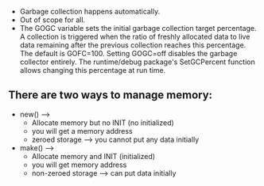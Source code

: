 - Garbage collection happens automatically.
- Out of scope for all.
- The GOGC variable sets the initial garbage collection target percentage. A collection is triggered when the ratio of freshly allocated data to live data remaining after the previous collection reaches this percentage. The default is GOFC=100. Setting GOGC=off disables the garbage collector entirely. The runtime/debug package's SetGCPercent function allows changing this percentage at run time.

## There are two ways to manage memory:
- new() -->
    - Allocate memory but no INIT (no initialized)
    - you will get a memory address
    - zeroed storage --> you cannot put any data initially
- make() -->
    - Allocate memory and INIT (initialized)
    - you will get memory address
    - non-zeroed storage --> can put data initially

